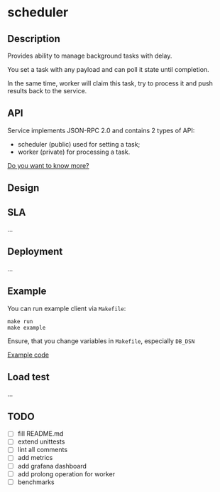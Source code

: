 # scheduler

## Description

Provides ability to manage background tasks with delay.

You set a task with any payload and can poll it state until completion.

In the same time, worker will claim this task, try to process it and push results back to the service.

## API
Service implements JSON-RPC 2.0 and contains 2 types of API:
- scheduler (public) used for setting a task;
- worker (private) for processing a task.

[Do you want to know more?](https://github.com/freundallein/scheduler/blob/master/docs/api_v0.md)

## Design

## SLA
...
## Deployment
...

## Example
You can run example client via `Makefile`:
```
make run
make example
```
Ensure, that you change variables in `Makefile`, especially `DB_DSN`

[Example code](https://github.com/freundallein/scheduler/blob/master/docs/example/main.go)
## Load test
...
## TODO
- [ ] fill README.md
- [ ] extend unittests
- [ ] lint all comments
- [ ] add metrics
- [ ] add grafana dashboard
- [ ] add prolong operation for worker
- [ ] benchmarks